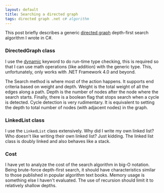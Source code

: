 ```yaml
---
layout: default
title: Searching a directed graph
tags: directed graph .net c# algorithm
---
```


This post briefly describes a generic [directed graph](https://github.com/tewarid/net-directed-graph) depth-first search algorithm I wrote in C#.

### DirectedGraph class

I use the [dynamic](http://msdn.microsoft.com/en-us/library/dd264736.aspx) keyword to do run-time type checking, this is required so that I can use math operations (like addition) with the generic type. This, unfortunately, only works with .NET Framework 4.0 and beyond.

The Search method is where most of the action happens. It supports end criteria based on weight and depth. Weight is the total weight of all the edges along a path. Depth is the number of nodes after the node where the search starts. Finally, there is a boolean flag that stops search when a cycle is detected. Cycle detection is very rudimentary. It is equivalent to setting the depth to total number of nodes (with adjacent nodes) in the graph.

### LinkedList class

I use the `LinkedList` class extensively. Why did I write my own linked list? Who doesn't like writing their own linked list? Just kidding. The linked list class is doubly linked and also behaves like a stack.

### Cost

I have yet to analyze the cost of the search algorithm in big-O notation. Being brute-force depth-first search, it should have characteristics similar to those published in popular algorithm text books. Memory usage is something else I haven't evaluated. The use of recursion should limit it to relatively shallow depths.
